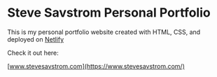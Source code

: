 # Steve Savstrom Personal Portfolio

This is my personal portfolio website created with HTML, CSS, and deployed on [Netlify](https://www.netlify.com/blog/2016/09/29/a-step-by-step-guide-deploying-on-netlify/)

Check it out here:

[www.stevesavstrom.com](https://www.stevesavstrom.com/)
